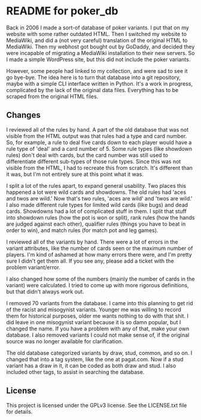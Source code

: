 # README for poker_db

Back in 2006 I made a sort-of database of poker variants. I put that on my website with some rather outdated HTML. Then I switched my website to MediaWiki, and did a (not very careful) translation of the original HTML to MediaWiki. Then my webhost got bought out by GoDaddy, and decided they were incapable of migrating a MediaWiki installation to their new servers. So I made a simple WordPress site, but this did not include the poker variants.

However, some people had linked to my collection, and were sad to see it go bye-bye. The idea here is to turn that database into a git repository, maybe with a simple CLI interface written in Python. It's a work in progress, complicated by the lack of the original data files. Everything has to be scraped from the original HTML files.

## Changes

I reviewed all of the rules by hand. A part of the old database that was not visible from the HTML output was that rules had a type and card number. So, for example, a rule to deal five cards down to each player would have a rule type of 'deal' and a card number of 5. Some rule types (like showdown rules) don't deal with cards, but the card number was still used to differentiate different sub-types of those rule types. Since this was not visible from the HTML, I had to recreate this from scratch. It's different than it was, but I'm not entirely sure at this point what it was.

I split a lot of the rules apart, to expand general usability. Two places this happened a lot were wild cards and showdowns. The old rules had 'aces and twos are wild.' Now that's two rules, 'aces are wild' and 'twos are wild.' I also made different rule types for limited wild cards (like bugs) and dead cards. Showdowns had a lot of complicated stuff in them. I split that stuff into showdown rules (how the pot is won or split), rank rules (how the hands are judged against each other), qualifier rules (things you have to beat in order to win), and match rules (for match pot and leg games).

I reviewed all of the variants by hand. There were a lot of errors in the variant attributes, like the number of cards seen or the maximum number of players. I'm kind of ashamed at how many errors there were, and I'm pretty sure I didn't get them all. If you see any, please add a ticket with the problem variant/error.

I also changed how some of the numbers (mainly the number of cards in the variant) were calculated. I tried to come up with more rigorous definitions, but that didn't always work out.

I removed 70 variants from the database. I came into this planning to get rid of the racist and misogynist variants. Younger me was willing to record them for historical purposes, older me wants nothing to do with that shit. I did leave in one misogynist variant because it is so damn popular, but I changed the name. If you have a problem with any of that, make your own database. I also removed variants I could not make sense of, if the original source was no longer available for clarification.

The old database categorized variants by draw, stud, common, and so on. I changed that into a tag system, like the one at pagat.com. Now if a stud variant has a draw in it, it can be coded as both draw and stud. I also included other tags, to assist in searching the database.

## License

This project is licensed under the GPLv3 license. See the LICENSE.txt file for details.